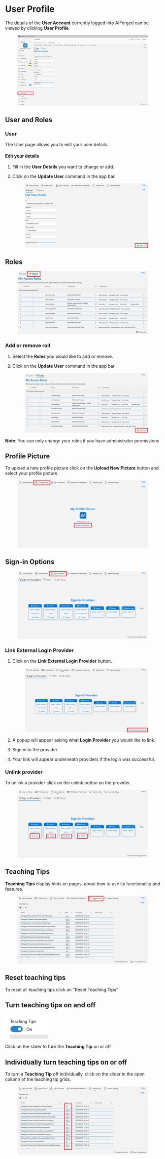 # User Profile

The details of the **User Account** currently logged into AIForged can be viewed by clicking **User Profile**.

<figure><img src=".gitbook/assets/image (3) (2).png" alt=""><figcaption></figcaption></figure>

## User and Roles

### User

The User page allows you to edit your user details.

#### Edit your details

1. Fill in the **User Details** you want to change or add.
2.  Click on the **Update User** command in the app bar.

    <figure><img src=".gitbook/assets/image (34) (1) (2).png" alt=""><figcaption></figcaption></figure>

## Roles

<figure><img src=".gitbook/assets/image (13) (2) (1).png" alt=""><figcaption></figcaption></figure>

### Add or remove roll

1. Select the **Roles** you would like to add or remove.
2.  Click on the **Update User** command in the app bar.

    <figure><img src=".gitbook/assets/image (11) (4).png" alt=""><figcaption></figcaption></figure>

**Note**: You can only change your roles if you have administrator permissions

## Profile Picture

To upload a new profile picture click on the **Upload New Picture** button and select your profile picture.

<figure><img src=".gitbook/assets/image (15) (1).png" alt=""><figcaption></figcaption></figure>

## Sign-in Options

<figure><img src=".gitbook/assets/image (29) (1).png" alt=""><figcaption></figcaption></figure>

### Link External Login Provider

1.  Click on the **Link External Login Provider** button.

    <figure><img src=".gitbook/assets/image (28) (1) (2).png" alt=""><figcaption></figcaption></figure>
2. A popup will appear asking what **Login Provider** you would like to link.
3. Sign in to the provider.
4. Your link will appear underneath providers if the login was successful.

### Unlink provider

To unlink a provider click on the unlink button on the provider.

<figure><img src=".gitbook/assets/image (17) (1).png" alt=""><figcaption></figcaption></figure>

## Teaching Tips

**Teaching Tips** display hints on pages, about how to use its functionality and features.

<figure><img src=".gitbook/assets/image (35) (1) (2).png" alt=""><figcaption></figcaption></figure>

## Reset teaching tips

To reset all teaching tips click on "Reset Teaching Tips"

## Turn teaching tips on and off

![](<assets/image (33) (1).png>)

Click on the slider to turn the **Teaching Tip** on or off

## Individually turn teaching tips on or off

To turn a **Teaching Tip** off individually, click on the slider in the open column of the teaching tip grids.

<figure><img src=".gitbook/assets/image (24) (1).png" alt=""><figcaption></figcaption></figure>
